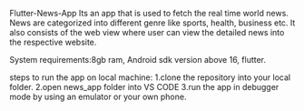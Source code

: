 Flutter-News-App
Its an app that is used to fetch the real time world news. News are categorized into different genre like sports, health, business etc. It also consists of the web view where user can view the detailed news into the respective website.

System requirements:8gb ram, Android sdk version above 16, flutter.

steps to run the app on local machine: 1.clone the repository into your local folder. 2.open news_app folder into VS CODE 3.run the app in debugger mode by using an emulator or your own phone.

